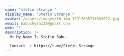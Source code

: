 ```yaml
---
name: "stefin strange "
display_name: "Stefin Strange "
avatar: /assets/images/fb_img_15917085711695672.jpg
email: babushyla123@gmail.com
web: ""
description: |-
  Hi My Name Is Stefin Babu. 

  Contact  : https://t.me/Stefin_Strange
---
```

